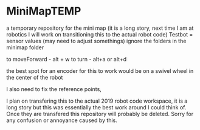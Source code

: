# MiniMapTEMP
a temporary repository for the mini map (it is a long story, next time I am at robotics I will work on transitioning this to the actual robot code)
Testbot = sensor values (may need to adjust somethings)
ignore the folders in the minimap folder

to moveForward - alt + w
to turn - alt+a or alt+d

the best spot for an encoder for this to work would be on a swivel wheel in the center of the robot

I also need to fix the reference points, 


I plan on transfering this to the actual 2019 robot code workspace, it is a long story but this was essentially the best 
work around I could think of. Once they are transfered this repository will probably be deleted. Sorry for any confusion or annoyance caused
by this.
